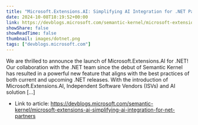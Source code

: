 ```yaml
---
title: "Microsoft.Extensions.AI: Simplifying AI Integration for .NET Partners"
date: 2024-10-08T18:19:52+00:00
link: https://devblogs.microsoft.com/semantic-kernel/microsoft-extensions-ai-simplifying-ai-integration-for-net-partners
showShare: false
showReadTime: false
thumbnail: images/dotnet.png
tags: ["devblogs.microsoft.com"]
---
```

We are thrilled to announce the launch of Microsoft.Extensions.AI for .NET! Our collaboration with the .NET team since the debut of Semantic Kernel has resulted in a powerful new feature that aligns with the best practices of both current and upcoming .NET releases. With the introduction of Microsoft.Extensions.AI, Independent Software Vendors (ISVs) and AI solution […]

- Link to article: https://devblogs.microsoft.com/semantic-kernel/microsoft-extensions-ai-simplifying-ai-integration-for-net-partners